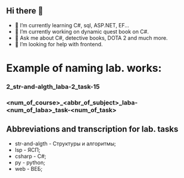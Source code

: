 ## Hi there 👋
- 🌱 I’m currently learning C#, sql, ASP.NET, EF...
- 🔭 I’m currently working on dynamic quest book on C#.
- 💬 Ask me about C#, detective books, DOTA 2 and much more.
- 🤔 I’m looking for help with frontend.
  
# Example of naming lab. works:
### 2_str-and-algth_laba-2_task-15
### <num_of_course>_<abbr_of_subject>_laba-<num_of_laba>_task-<num_of_task>

## Abbreviations and transcription for lab. tasks
- str-and-algth - Структуры и алгоритмы;
- lsp - ЯСП;
- csharp - C#;
- py - python;
- web - ВЕБ;
<!--
**retality-education/retality-education** is a ✨ _special_ ✨ repository because its `README.md` (this file) appears on your GitHub profile.

Here are some ideas to get you started:

- 🔭 I’m currently working on ...

- 👯 I’m looking to collaborate on ...
- 🤔 I’m looking for help with ...

- 📫 How to reach me: ...
- 😄 Pronouns: ...
- ⚡ Fun fact: ...
-->
